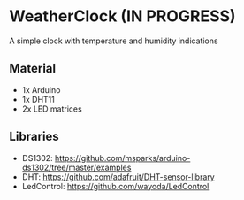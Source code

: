 # WeatherClock (IN PROGRESS)
A simple clock with temperature and humidity indications

## Material
- 1x Arduino
- 1x DHT11
- 2x LED matrices

## Libraries
- DS1302: https://github.com/msparks/arduino-ds1302/tree/master/examples
- DHT: https://github.com/adafruit/DHT-sensor-library
- LedControl: https://github.com/wayoda/LedControl